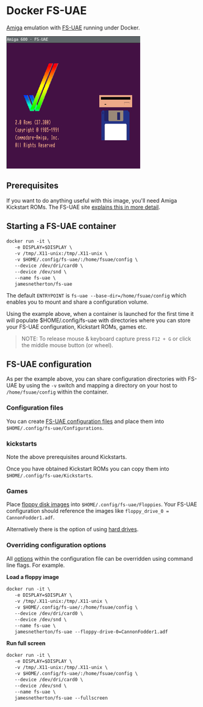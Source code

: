 # Docker FS-UAE

[Amiga](https://en.wikipedia.org/wiki/Amiga) emulation with [FS-UAE](http://fs-uae.net/) running under Docker.

![Alt text](../assets/a600.jpg)

## Prerequisites

If you want to do anything useful with this image, you'll need Amiga Kickstart ROMs. The FS-UAE site [explains this in more detail](http://fs-uae.net/kickstarts).  

## Starting a FS-UAE container

```
docker run -it \
   -e DISPLAY=$DISPLAY \
   -v /tmp/.X11-unix:/tmp/.X11-unix \
   -v $HOME/.config/fs-uae/:/home/fsuae/config \
   --device /dev/dri/card0 \
   --device /dev/snd \
   --name fs-uae \
   jamesnetherton/fs-uae
```

The default `ENTRYPOINT` is `fs-uae --base-dir=/home/fsuae/config` which enables you to mount and share a configuration volume.

Using the example above, when a container is launched for the first time it will populate $HOME/.config/fs-uae with directories where you can store your FS-UAE configuration, Kickstart ROMs, games etc.

> NOTE: To release mouse & keyboard capture press `F12 + G` or click the middle mouse button (or wheel).

## FS-UAE configuration

As per the example above, you can share configuration directories with FS-UAE by using the `-v` switch and mapping a directory on your host to `/home/fsuae/config` within the container.

### Configuration files

You can create [FS-UAE configuration files](http://fs-uae.net/configuration-files) and place them into `$HOME/.config/fs-uae/Configurations`.

### kickstarts

Note the above prerequisites around Kickstarts.

Once you have obtained Kickstart ROMs you can copy them into `$HOME/.config/fs-uae/Kickstarts`.

### Games

Place [floppy disk images](http://fs-uae.net/floppy-images) into `$HOME/.config/fs-uae/Floppies`. Your FS-UAE configuration should reference the images like `floppy_drive_0 = CannonFodder1.adf`.

Alternatively there is the option of using [hard drives](http://fs-uae.net/using-hard-drives).

### Overriding configuration options

All [options](http://fs-uae.net/options) within the configuration file can be overridden using command line flags. For example.

**Load a floppy image**

```
docker run -it \
   -e DISPLAY=$DISPLAY \
   -v /tmp/.X11-unix:/tmp/.X11-unix \
   -v $HOME/.config/fs-uae/:/home/fsuae/config \
   --device /dev/dri/card0 \
   --device /dev/snd \
   --name fs-uae \
   jamesnetherton/fs-uae --floppy-drive-0=CannonFodder1.adf
```

**Run full screen**

```
docker run -it \
   -e DISPLAY=$DISPLAY \
   -v /tmp/.X11-unix:/tmp/.X11-unix \
   -v $HOME/.config/fs-uae/:/home/fsuae/config \
   --device /dev/dri/card0 \
   --device /dev/snd \
   --name fs-uae \
   jamesnetherton/fs-uae --fullscreen
```
